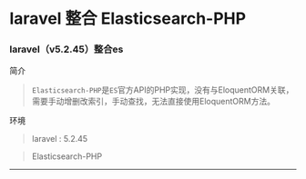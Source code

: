 # laravel 整合 Elasticsearch-PHP

### laravel（v5.2.45）整合es

简介

> `Elasticsearch-PHP`是`ES`官方API的PHP实现，没有与EloquentORM关联，需要手动增删改索引，手动查找，无法直接使用EloquentORM方法。



环境

>laravel : 5.2.45
>
>
>
>



>Elasticsearch-PHP









***





















